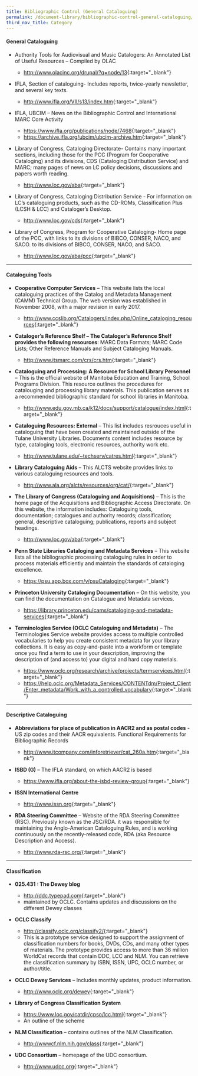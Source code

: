 ```yaml
---
title: Bibliographic Control (General Cataloguing)
permalink: /document-library/bibliographic-control-general-cataloguing/
third_nav_title: Category
---
```


#### **General Cataloguing**

- Authority Tools for Audiovisual and Music Catalogers: An Annotated List of Useful Resources – Compiled by OLAC
	- <http://www.olacinc.org/drupal/?q=node/13>{:target="_blank"}

- IFLA, Section of cataloguing- Includes reports, twice-yearly newsletter, and several key texts.
	- <http://www.ifla.org/VII/s13/index.htm>{:target="_blank"}
	
- IFLA, UBCIM – News on the Bibliographic Control and International MARC Core Activity
	- <https://www.ifla.org/publications/node/7468>{:target="_blank"}
	- <https://archive.ifla.org/ubcim/ubcim-archive.htm>{:target="_blank"}

- Library of Congress, Cataloging Directorate- Contains many important sections, including those for the PCC (Program for Cooperative Cataloging) and its divisions, CDS (Cataloging Distribution Service) and MARC; many pages of news on LC policy decisions, discussions and papers worth reading.
	- <http://www.loc.gov/aba>{:target="_blank"}
	
- Library of Congress, Cataloging Distribution Service - For information on LC’s cataloguing products, such as the CD-ROMs, Classification Plus (LCSH & LCC) and Cataloger’s Desktop.
	- <http://www.loc.gov/cds>{:target="_blank"}

- Library of Congress, Program for Cooperative Cataloging- Home page of the PCC, with links to its divisions of BIBCO, CONSER, NACO, and SACO.
to its divisions of BIBCO, CONSER, NACO, and SACO.
	- <http://www.loc.gov/aba/pcc>{:target="_blank"}

<hr/>

#### **Cataloguing Tools**

- **Cooperative Computer Services** – This website lists the local cataloguing practices of the Catalog and Metadata Management (CAMM) Technical Group. The web version was established in November 2008, with a major revision in early 2017.
	- <http://www.ccslib.org/Catalogers/index.php/Online_cataloging_resources>{:target="_blank"}

- **Cataloger’s Reference Shelf – The Cataloger’s Reference Shelf provides the following resources**: MARC Data Formats; MARC Code Lists; Other Reference Manuals and Subject Cataloging Manuals.
	- <http://www.itsmarc.com/crs/crs.htm>{:target="_blank"}

- **Cataloguing and Processing: A Resource for School Library Personnel** – This is the official website of Manitoba Education and Training, School Programs Division. This resource outlines the procedures for catalouging and processing library materials. This publication serves as a recommended bibliographic standard for school libraries in Manitoba.
	- <http://www.edu.gov.mb.ca/k12/docs/support/catalogue/index.html>{:target="_blank"}

- **Cataloguing Resources: External** – This list includes resrouces useful in cataloguing that have been created and maintained outside of the Tulane University Libraries. Documents content includes resource by type, cataloging tools, electronic resources, authority work etc.
	- <http://www.tulane.edu/~techserv/catres.html>{:target="_blank"}

- **Library Cataloguing Aids** – This ALCTS website provides links to various cataloguing resources and tools.
	- <http://www.ala.org/alcts/resources/org/cat/>{:target="_blank"}

- **The Library of Congress (Cataloguing and Acquisitions)** – This is the home page of the Acquisitions and Bibliographic Access Directorate. On this website, the information includes: Cataloguing tools, documentation; catalogues and authority records; classification; general, descriptive cataloguing; publications, reports and subject headings.
	- <http://www.loc.gov/aba>{:target="_blank"}

- **Penn State Libraries Cataloging and Metadata Services** – This website lists all the bibliographic processing cataloguing rules in order to process materials efficiently and maintain the standards of cataloging excellence.
	- <https://psu.app.box.com/v/psuCataloging>{:target="_blank"}

- **Princeton University Cataloging Documentation** – On this website, you can find the documentation on Catalogue and Metadata services.
	- <https://library.princeton.edu/cams/cataloging-and-metadata-services>{:target="_blank"}

- **Terminologies Service (OCLC Cataloguing and Metadata)** – The Terminologies Service website provides access to multiple controlled vocabularies to help you create consistent metadata for your library collections. It is easy as copy-and-paste into a workform or template once you find a term to use in your description, improving the description of (and access to) your digital and hard copy materials.
	- <https://www.oclc.org/research/archive/projects/termservices.html>{:target="_blank"}
	- <https://help.oclc.org/Metadata_Services/CONTENTdm/Project_Client/Enter_metadata/Work_with_a_controlled_vocabulary>{:target="_blank"}

<hr/>

#### **Descriptive Cataloguing**

- **Abbreviations for place of publication in AACR2 and as postal codes** - US zip codes and their AACR equivalents. Functional Requirements for Bibliographic Records
	- <http://www.itcompany.com/inforetriever/cat_260a.htm>{:target="_blank"}

- **ISBD (G)** – The IFLA standard, on which AACR2 is based
	- <https://www.ifla.org/about-the-isbd-review-group>{:target="_blank"}

- **ISSN International Centre**
	- <http://www.issn.org>{:target="_blank"}

- **RDA Steering  Committee** – Website of the RDA Steering Committee (RSC). Previously known as the JSC/RDA. it was responsible for maintaining the Anglo-American Cataloguing Rules, and is working continuously on the recently-released code, RDA (aka Resource Description and Access).
	- <http://www.rda-rsc.org/>{:target="_blank"}

<hr/>

#### **Classification**

- **025.431 : The Dewey blog**
	- <http://ddc.typepad.com>{:target="_blank"}
	- maintained by OCLC. Contains updates and discussions on the different Dewey classes

- **OCLC Classify**
	- <http://classify.oclc.org/classify2/>{:target="_blank"}
	- This is a prototype service designed to support the assignment of classification numbers for books, DVDs, CDs, and many other types of materials. The prototype provides access to more than 36 million WorldCat records that contain DDC, LCC and NLM. You can retrieve the classification summary by ISBN, ISSN, UPC, OCLC number, or author/title.

- **OCLC Dewey Services** – Includes monthly updates, product information.
	- <http://www.oclc.org/dewey>{:target="_blank"}

- **Library of Congress Classification System**
	- <https://www.loc.gov/catdir/cpso/lcc.html>{:target="_blank"}
	- An outline of the scheme

- **NLM Classification** – contains outlines of the NLM Classification.
	- <http://wwwcf.nlm.nih.gov/class>{:target="_blank"}

- **UDC Consortium** – homepage of the UDC consortium.
	- <http://www.udcc.org>{:target="_blank"}
